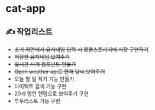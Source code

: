 # cat-app

## ✍️ 작업리스트


- ~~초기 화면에서 유저네임 입력 시 로컬스토리지에 저장 구현하기~~
- ~~저장한 유저네임 보여주기~~
- ~~실시간 시계 컴포넌트 만들기~~
- ~~Open weather api로 현재 날씨 보여주기~~
- 오늘 할 일 적기 기능 만들기
- 다이렉트 검색 기능 구현
- 20개 명언 랜덤으로 보여주기 구현
- 투두리스트 기능 구현

